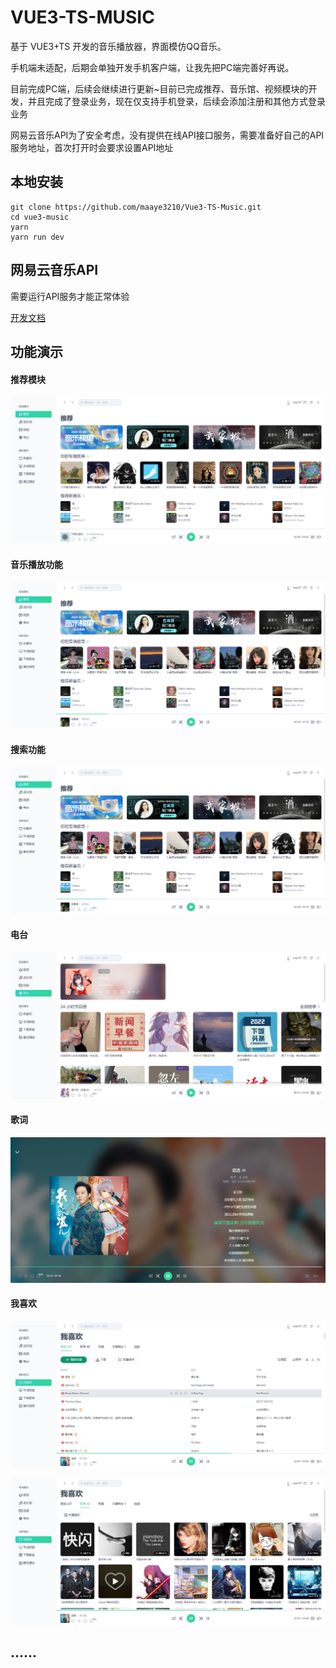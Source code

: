

# VUE3-TS-MUSIC

基于 VUE3+TS 开发的音乐播放器，界面模仿QQ音乐。

手机端未适配，后期会单独开发手机客户端，让我先把PC端完善好再说。

目前完成PC端，后续会继续进行更新~目前已完成推荐、音乐馆、视频模块的开发，并且完成了登录业务，现在仅支持手机登录，后续会添加注册和其他方式登录业务

网易云音乐API为了安全考虑，没有提供在线API接口服务，需要准备好自己的API服务地址，首次打开时会要求设置API地址


## 本地安装

```
git clone https://github.com/maaye3210/Vue3-TS-Music.git
cd vue3-music
yarn
yarn run dev
```

## 网易云音乐API

需要运行API服务才能正常体验

[开发文档](https://binaryify.github.io/NeteaseCloudMusicApi)

## 功能演示

#### 推荐模块

![](https://github.com/maaye3210/Vue3-TS-Music/blob/master/ui/%E6%8E%A8%E8%8D%90%E6%A8%A1%E5%9D%97.png)

#### 音乐播放功能

![](https://github.com/maaye3210/Vue3-TS-Music/blob/master/ui/音乐播放功能.png)

#### 搜索功能

![](https://github.com/maaye3210/Vue3-TS-Music/blob/master/ui/%E9%9F%B3%E4%B9%90%E6%92%AD%E6%94%BE%E5%8A%9F%E8%83%BD.png)

#### 电台

![](https://github.com/maaye3210/Vue3-TS-Music/blob/master/ui/电台.jpg)

#### 歌词

![](https://github.com/maaye3210/Vue3-TS-Music/blob/master/ui/歌词.jpg)

#### 我喜欢

![](https://github.com/maaye3210/Vue3-TS-Music/blob/master/ui/我喜欢.jpg)

![](https://github.com/maaye3210/Vue3-TS-Music/blob/master/ui/我喜欢的歌单.jpg)

## ......

